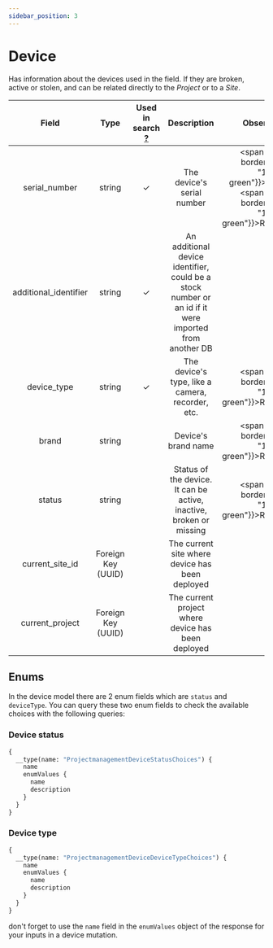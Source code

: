 ```yaml
---
sidebar_position: 3
---
```


# Device

Has information about the devices used in the field. If they are broken, active or stolen, and can be related directly to the _Project_ or to a _Site_.

|   Field  | 	   Type	     | Used in search [?](../../balam-api/search-and-filter.md#search) | Description |  Observations | 
|:--------:|:-------------:|:------------------:|:------------------:|------------------:|
| serial_number | string | ✓ | The device's serial number | <span style={{ borderBottom: "1px solid green"}}>Unique.</span> <span style={{ borderBottom: "1px solid green"}}>Required.</span> |
| additional_identifier | string | ✓ | An additional device identifier, could be a stock number or an id if it were imported from another DB | Optional |
| device_type | string | ✓ | The device's type, like a camera, recorder, etc. | <span style={{ borderBottom: "1px solid green"}}>Required.</span> | 
| brand | string |  | Device's brand name | <span style={{ borderBottom: "1px solid green"}}>Required.</span> |
| status | string | | Status of the device. It can be active, inactive, broken or missing | <span style={{ borderBottom: "1px solid green"}}>Required.</span> | 
| current_site_id | Foreign Key (UUID) | | The current site where device has been deployed | Optional |
| current_project | Foreign Key (UUID) | | The current project where device has been deployed | Optional |

## Enums

In the device model there are 2 enum fields which are `status` and `deviceType`. You can query these two enum fields to check the available choices with the following queries:


### Device status
```graphql
{
  __type(name: "ProjectmanagementDeviceStatusChoices") {
    name
    enumValues {
      name
      description
    }
  }
}
```

### Device type

```graphql
{
  __type(name: "ProjectmanagementDeviceDeviceTypeChoices") {
    name
    enumValues {
      name
      description
    }
  }
}
```


don't forget to use the `name` field in the `enumValues` object of the response for your inputs in a device mutation.